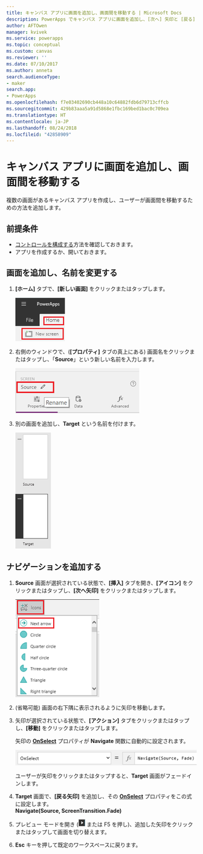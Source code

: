 ```yaml
---
title: キャンバス アプリに画面を追加し、画面間を移動する | Microsoft Docs
description: PowerApps でキャンバス アプリに画面を追加し、[次へ] 矢印と [戻る] 矢印を使用して画面間を移動する
author: AFTOwen
manager: kvivek
ms.service: powerapps
ms.topic: conceptual
ms.custom: canvas
ms.reviewer: ''
ms.date: 07/10/2017
ms.author: anneta
search.audienceType:
- maker
search.app:
- PowerApps
ms.openlocfilehash: f7e03402690cb448a10c64882fdb6d79713cffcb
ms.sourcegitcommit: 429b83aaa5a91d5868e1fbc169bed1bac0c709ea
ms.translationtype: HT
ms.contentlocale: ja-JP
ms.lasthandoff: 08/24/2018
ms.locfileid: "42858909"
---
```

# <a name="add-a-screen-to-a-canvas-app-and-navigate-between-screens"></a>キャンバス アプリに画面を追加し、画面間を移動する

複数の画面があるキャンバス アプリを作成し、ユーザーが画面間を移動するための方法を追加します。

## <a name="prerequisites"></a>前提条件

* [コントロールを構成する](add-configure-controls.md)方法を確認しておきます。
* アプリを作成するか、開いておきます。

## <a name="add-and-rename-a-screen"></a>画面を追加し、名前を変更する

1. **[ホーム]** タブで、**[新しい画面]** をクリックまたはタップします。

    ![[ホーム] タブの画面追加オプション](./media/add-screen-context-variables/add-screen.png)

2. 右側のウィンドウで、(**[プロパティ]** タブの真上にある) 画面名をクリックまたはタップし、「**Source**」という新しい名前を入力します。

    ![既定の画面の名前を変更する](./media/add-screen-context-variables/name-source-screen.png)

3. 別の画面を追加し、**Target** という名前を付けます。

    ![左側のナビゲーション バーの 2 つの画面](./media/add-screen-context-variables/two-screens-in-nav.png)

## <a name="add-navigation"></a>ナビゲーションを追加する
1. **Source** 画面が選択されている状態で、**[挿入]** タブを開き、**[アイコン]** をクリックまたはタップし、**[次へ矢印]** をクリックまたはタップします。  

    ![[挿入] タブの図形オプション](./media/add-screen-context-variables/add-next-arrow.png)

2. (省略可能) 画面の右下隅に表示されるように矢印を移動します。

3. 矢印が選択されている状態で、**[アクション]** タブをクリックまたはタップし、**[移動]** をクリックまたはタップします。

    矢印の **[OnSelect](controls/properties-core.md)** プロパティが **Navigate** 関数に自動的に設定されます。  

    ![Navigate 関数に設定された OnSelect プロパティ](./media/add-screen-context-variables/onselect-default.png)

    ユーザーが矢印をクリックまたはタップすると、**Target** 画面がフェードインします。

4. **Target** 画面で、**[戻る矢印]** を追加し、その **[OnSelect](controls/properties-core.md)** プロパティをこの式に設定します。
   <br>**Navigate(Source, ScreenTransition.Fade)**

5. プレビュー モードを開き (![](./media/add-screen-context-variables/preview.png) または F5 を押し)、追加した矢印をクリックまたはタップして画面を切り替えます。

6. **Esc** キーを押して既定のワークスペースに戻ります。
